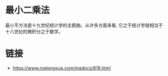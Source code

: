 # 最小二乘法

最小平方法是十九世纪统计学的主题曲。从许多方面来看, 它之于统计学就相当于十八世纪的微积分之于数学。

# 链接

- https://www.matongxue.com/madocs/818.html